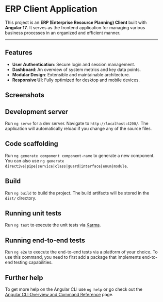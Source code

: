 
# ERP Client Application

This project is an **ERP (Enterprise Resource Planning) Client** built with **Angular 17**. It serves as the frontend application for managing various business processes in an organized and efficient manner.

---

## Features

- **User Authentication**: Secure login and session management.
- **Dashboard**: An overview of system metrics and key data points.
- **Modular Design**: Extensible and maintainable architecture.
- **Responsive UI**: Fully optimized for desktop and mobile devices.

## Screenshots


## Development server

Run `ng serve` for a dev server. Navigate to `http://localhost:4200/`. The application will automatically reload if you change any of the source files.

## Code scaffolding

Run `ng generate component component-name` to generate a new component. You can also use `ng generate directive|pipe|service|class|guard|interface|enum|module`.

## Build

Run `ng build` to build the project. The build artifacts will be stored in the `dist/` directory.

## Running unit tests

Run `ng test` to execute the unit tests via [Karma](https://karma-runner.github.io).

## Running end-to-end tests

Run `ng e2e` to execute the end-to-end tests via a platform of your choice. To use this command, you need to first add a package that implements end-to-end testing capabilities.

## Further help

To get more help on the Angular CLI use `ng help` or go check out the [Angular CLI Overview and Command Reference](https://angular.io/cli) page.
